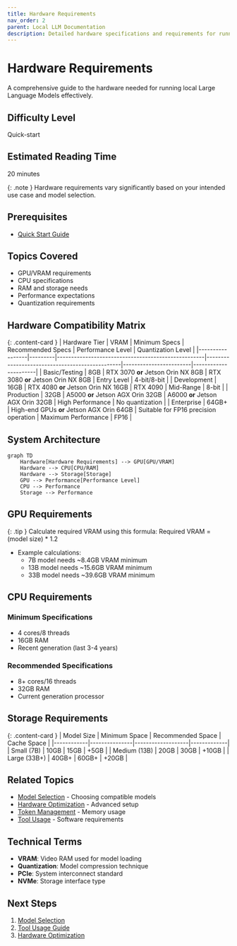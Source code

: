 ```yaml
---
title: Hardware Requirements
nav_order: 2
parent: Local LLM Documentation
description: Detailed hardware specifications and requirements for running local Large Language Models
---
```


# Hardware Requirements

A comprehensive guide to the hardware needed for running local Large Language Models effectively.

## Difficulty Level
Quick-start

## Estimated Reading Time
20 minutes

{: .note }
Hardware requirements vary significantly based on your intended use case and model selection.

## Prerequisites
- [Quick Start Guide](local-llm-quick-path.md)

## Topics Covered
- GPU/VRAM requirements
- CPU specifications
- RAM and storage needs
- Performance expectations
- Quantization requirements

## Hardware Compatibility Matrix

{: .content-card }
| Hardware Tier   | VRAM    | Minimum Specs                                      | Recommended Specs                              | Performance Level      | Quantization Level   |
|-----------------|---------|----------------------------------------------------|------------------------------------------------|------------------------|----------------------|
| Basic/Testing   | 8GB     | RTX 3070 **or** Jetson Orin NX 8GB                | RTX 3080 **or** Jetson Orin NX 8GB            | Entry Level            | 4-bit/8-bit          |
| Development     | 16GB    | RTX 4080 **or** Jetson Orin NX 16GB               | RTX 4090                                       | Mid-Range              | 8-bit                |
| Production      | 32GB    | A5000 **or** Jetson AGX Orin 32GB                 | A6000 **or** Jetson AGX Orin 32GB             | High Performance       | No quantization      |
| Enterprise      | 64GB+   | High-end GPUs **or** Jetson AGX Orin 64GB         | Suitable for FP16 precision operation          | Maximum Performance    | FP16                 |

## System Architecture

```mermaid
graph TD
    Hardware[Hardware Requirements] --> GPU[GPU/VRAM]
    Hardware --> CPU[CPU/RAM]
    Hardware --> Storage[Storage]
    GPU --> Performance[Performance Level]
    CPU --> Performance
    Storage --> Performance
```

## GPU Requirements

{: .tip }
Calculate required VRAM using this formula: Required VRAM = (model size) * 1.2

- Example calculations:
  - 7B model needs ~8.4GB VRAM minimum
  - 13B model needs ~15.6GB VRAM minimum
  - 33B model needs ~39.6GB VRAM minimum

## CPU Requirements

### Minimum Specifications
- 4 cores/8 threads
- 16GB RAM
- Recent generation (last 3-4 years)

### Recommended Specifications
- 8+ cores/16 threads
- 32GB RAM
- Current generation processor

## Storage Requirements

{: .content-card }
| Model Size | Minimum Space | Recommended Space | Cache Space |
|------------|---------------|-------------------|-------------|
| Small (7B) | 10GB         | 15GB              | +5GB        |
| Medium (13B) | 20GB       | 30GB              | +10GB       |
| Large (33B+) | 40GB+      | 60GB+             | +20GB       |

## Related Topics
- [Model Selection](model-selection.md) - Choosing compatible models
- [Hardware Optimization](../advanced/hardware-optimization.md) - Advanced setup
- [Token Management](../advanced/token-management.md) - Memory usage
- [Tool Usage](tool-usage.md) - Software requirements

## Technical Terms
- **VRAM**: Video RAM used for model loading
- **Quantization**: Model compression technique
- **PCIe**: System interconnect standard
- **NVMe**: Storage interface type

## Next Steps
1. [Model Selection](model-selection.md)
2. [Tool Usage Guide](tool-usage.md)
3. [Hardware Optimization](../advanced/hardware-optimization.md)